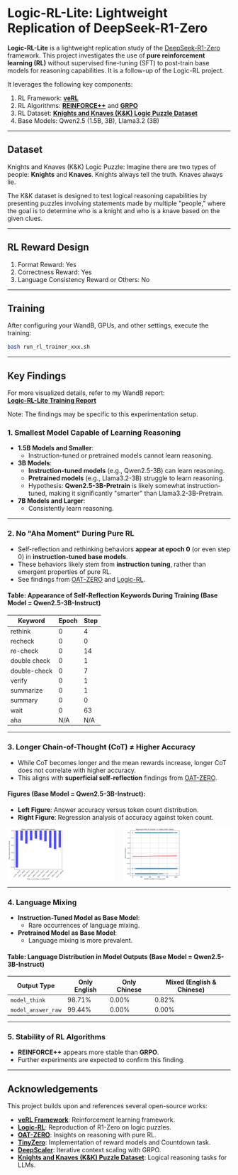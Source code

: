 # Logic-RL-Lite: Lightweight Replication of DeepSeek-R1-Zero

**Logic-RL-Lite** is a lightweight replication study of the [DeepSeek-R1-Zero](https://github.com/deepseek-ai/DeepSeek-R1) framework. This project investigates the use of **pure reinforcement learning (RL)** without supervised fine-tuning (SFT) to post-train base models for reasoning capabilities. It is a follow-up of the Logic-RL project.

It leverages the following key components:

1. RL Framework: **[veRL](https://github.com/volcengine/verl)**
2. RL Algorithms: [**REINFORCE++**](https://arxiv.org/html/2501.03262v1) and [**GRPO**](https://arxiv.org/abs/2402.03300)
3. RL Dataset: **[Knights and Knaves (K&K) Logic Puzzle Dataset](https://github.com/AlphaPav/mem-kk-logic)**
4. Base Models: Qwen2.5 (1.5B, 3B), Llama3.2 (3B)

---

## Dataset

Knights and Knaves (K&K) Logic Puzzle: Imagine there are two types of people: **Knights** and **Knaves**. Knights always tell the truth. Knaves always lie.  

The K&K dataset is designed to test logical reasoning capabilities by presenting puzzles involving statements made by multiple "people," where the goal is to determine who is a knight and who is a knave based on the given clues.

---

## RL Reward Design
1. Format Reward: Yes
2. Correctness Reward: Yes
3. Language Consistency Reward or Others: No

---

## Training
After configuring your WandB, GPUs, and other settings, execute the training:  
```bash
bash run_rl_trainer_xxx.sh
```

---

## Key Findings

For more visualized details, refer to my WandB report:  
**[Logic-RL-Lite Training Report](https://wandb.ai/yuwang91-hk/Logic-RL-Lite/reports/Logic-RL-Lite-Lightweight-Replication-of-DeepSeek-R1-Zero--VmlldzoxMTU5ODkzNQ)**

Note: The findings may be specific to this experimentation setup.

### 1. **Smallest Model Capable of Learning Reasoning**
- **1.5B Models and Smaller**:
  - Instruction-tuned or pretrained models cannot learn reasoning.
- **3B Models**:
  - **Instruction-tuned models** (e.g., Qwen2.5-3B) can learn reasoning.
  - **Pretrained models** (e.g., Llama3.2-3B) struggle to learn reasoning.
  - Hypothesis: **Qwen2.5-3B-Pretrain** is likely somewhat instruction-tuned, making it significantly "smarter" than Llama3.2-3B-Pretrain.
- **7B Models and Larger**:
  - Consistently learn reasoning.

---

### 2. **No "Aha Moment" During Pure RL**
- Self-reflection and rethinking behaviors **appear at epoch 0** (or even step 0) in **instruction-tuned base models**.
- These behaviors likely stem from **instruction tuning**, rather than emergent properties of pure RL.
- See findings from [OAT-ZERO](https://github.com/sail-sg/oat-zero) and [Logic-RL](https://github.com/Unakar/Logic-RL).

#### Table: Appearance of Self-Reflection Keywords During Training (Base Model = Qwen2.5-3B-Instruct)
| Keyword         | Epoch | Step |
|------------------|-------|------|
| rethink          | 0     | 4    |
| recheck          | 0     | 0    |
| re-check         | 0     | 14   |
| double check     | 0     | 1    |
| double-check     | 0     | 7    |
| verify           | 0     | 1    |
| summarize        | 0     | 1    |
| summary          | 0     | 0    |
| wait             | 0     | 63   |
| aha              | N/A   | N/A  |

---

### 3. **Longer Chain-of-Thought (CoT) ≠ Higher Accuracy**
- While CoT becomes longer and the mean rewards increase, longer CoT does not correlate with higher accuracy.
- This aligns with **superficial self-reflection** findings from [OAT-ZERO](https://github.com/sail-sg/oat-zero).

#### Figures (Base Model = Qwen2.5-3B-Instruct):
- **Left Figure**: Answer accuracy versus token count distribution.  
- **Right Figure**: Regression analysis of accuracy against token count.  

<div style="display: flex; justify-content: space-between;">

<img src="analysis/QWEN3B-INSTRUCT-KKLOGIC-3/plots/barplot_answer_vs_tokens_20250302_180806.png" alt="Barplot: Answer Accuracy vs Token Count" style="width: 48%;">

<img src="analysis/QWEN3B-INSTRUCT-KKLOGIC-3/plots/regression_answer_vs_tokens_20250302_180806.png" alt="Regression: Accuracy vs Token Count" style="width: 48%;">

</div>

---

### 4. **Language Mixing**
- **Instruction-Tuned Model as Base Model**:
  - Rare occurrences of language mixing.
- **Pretrained Model as Base Model**:
  - Language mixing is more prevalent.

#### Table: Language Distribution in Model Outputs (Base Model = Qwen2.5-3B-Instruct)
| Output Type         | Only English | Only Chinese | Mixed (English & Chinese) |
|----------------------|--------------|--------------|---------------------------|
| `model_think`        | 98.71%       | 0.00%        | 0.82%                     |
| `model_answer_raw`   | 99.44%       | 0.00%        | 0.00%                     |

---

### 5. **Stability of RL Algorithms**
- **REINFORCE++** appears more stable than **GRPO**.  
- Further experiments are expected to confirm this finding.  

---

## Acknowledgements

This project builds upon and references several open-source works:

- **[veRL Framework](https://github.com/volcengine/verl)**: Reinforcement learning framework.
- **[Logic-RL](https://github.com/Unakar/Logic-RL)**: Reproduction of R1-Zero on logic puzzles.
- **[OAT-ZERO](https://github.com/sail-sg/oat-zero)**: Insights on reasoning with pure RL.
- **[TinyZero](https://github.com/Jiayi-Pan/TinyZero)**: Implementation of reward models and Countdown task.
- **[DeepScaler](https://github.com/agentica-project/deepscaler)**: Iterative context scaling with GRPO.
- **[Knights and Knaves (K&K) Puzzle Dataset](https://github.com/AlphaPav/mem-kk-logic)**: Logical reasoning tasks for LLMs.
